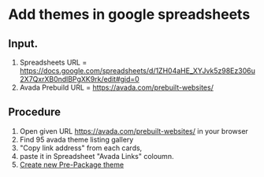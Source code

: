 # Add themes in google spreadsheets

## Input.

1. Spreadsheets URL = https://docs.google.com/spreadsheets/d/1ZH04aHE_XYJvk5z98Ez306u2X7QxrXB0ndlBPgXK9rk/edit#gid=0
2. Avada Prebuild URL = https://avada.com/prebuilt-websites/

## Procedure

1. Open given URL https://avada.com/prebuilt-websites/ in your browser
2. Find 95 avada theme listing gallery
3. "Copy link address" from each cards,
4. paste it in Spreadsheet "Avada Links" coloumn.
5. [Create new Pre-Package theme](create_pre_package_theme.md)
